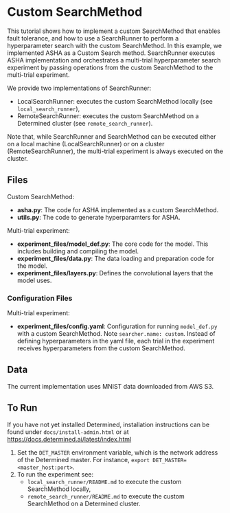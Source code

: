 # Custom SearchMethod

This tutorial shows how to implement a custom SearchMethod that enables fault tolerance, and how to use a SearchRunner
to perform a hyperparameter search with the custom SearchMethod. In this example, we implemented
ASHA as a Custom Search method. SearchRunner executes ASHA implementation and orchestrates a multi-trial hyperparameter
search experiment by passing operations from the custom SearchMethod to the multi-trial experiment.

We provide two implementations of SearchRunner:
* LocalSearchRunner: executes the custom SearchMethod locally (see `local_search_runner`),
* RemoteSearchRunner: executes the custom SearchMethod on a Determined cluster (see `remote_search_runner`).

Note that, while SearchRunner and SearchMethod can be executed either on a local machine (LocalSearchRunner)
or on a cluster (RemoteSearchRunner), the multi-trial experiment is always executed on the cluster.

## Files
Custom SearchMethod:
* **asha.py**: The code for ASHA implemented as a custom SearchMethod.
* **utils.py**: The code to generate hyperparamters for ASHA.

Multi-trial experiment:
* **experiment_files/model_def.py**: The core code for the model. This includes building and compiling the model.
* **experiment_files/data.py**: The data loading and preparation code for the model.
* **experiment_files/layers.py**: Defines the convolutional layers that the model uses.


### Configuration Files
Multi-trial experiment:
* **experiment_files/config.yaml**: Configuration for running `model_def.py` with a custom SearchMethod.
Note `searcher.name: custom`. Instead of defining hyperparameters in the yaml file, each trial in the experiment 
receives hyperparameters from the custom SearchMethod.

## Data
The current implementation uses MNIST data downloaded from AWS S3.

## To Run
If you have not yet installed Determined, installation instructions can be found
under `docs/install-admin.html` or at https://docs.determined.ai/latest/index.html

1. Set the `DET_MASTER` environment variable, which is the network address of the Determined master.
For instance, `export DET_MASTER=<master_host:port>`.
2. To run the experiment see:
    * `local_search_runner/README.md` to execute the custom SearchMethod locally,
    * `remote_search_runner/README.md` to execute the custom SearchMethod on a Determined cluster.


